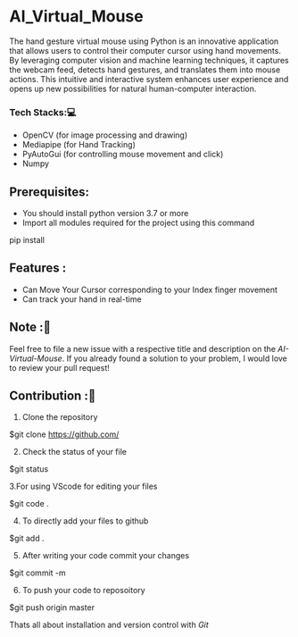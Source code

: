 # AI_Virtual_Mouse

The hand gesture virtual mouse using Python is an innovative application that allows users to control their computer cursor using hand movements. By leveraging computer vision and machine learning techniques, it captures the webcam feed, detects hand gestures, and translates them into mouse actions. This intuitive and interactive system enhances user experience and opens up new possibilities for natural human-computer interaction.

### Tech Stacks:💻
- OpenCV (for image processing and drawing)
- Mediapipe (for Hand Tracking)
- PyAutoGui (for controlling mouse movement and click)
- Numpy

## Prerequisites:
- You should install python version 3.7 or more
- Import all modules required for the project using this command

pip install <module name>


## Features :
* Can Move Your Cursor corresponding to your Index finger movement
* Can track your hand in real-time


## Note :📝 
Feel free to file a new issue with a respective title and description on the *AI-Virtual-Mouse*. If you already found a solution to your problem, I would love to review your pull request! 

## Contribution :📲
1. Clone the repository 

$git clone https://github.com/

2. Check the status of your file 

$git status


3.For using VScode for editing your files 

$git code .

4. To directly add your files to github

$git add .

5. After writing your code commit your changes 

$git commit -m  <message>

6. To push your code to reposoitory

$git push origin master

Thats all about installation and version control with *Git*

